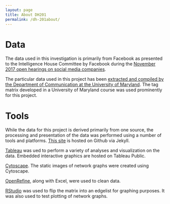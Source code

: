 ```yaml
---
layout: page
title: About DH201
permalink: /dh-201about/
---
```


# Data

The data used in this investigation is primarily from Facebook as presented to the Intelligence House Committee by Facebook during the [November 2017 open hearings on social media companies](https://intelligence.house.gov/social-media-content/).

The particular data used in this project has been [extracted and compiled by the Department of Communication at the University of Maryland](https://mith.umd.edu/irads/data.zip). The tag matrix developed in a University of Maryland course was used prominently for this project.

# Tools

While the data for this project is derived primarily from one source, the processing and presentation of the data was performed using a number of tools and platforms. [This site](https://ademordna31.github.io/) is hosted on Github via Jekyll.

[Tableau](https://www.tableau.com/) was ued to perform a variety of analyses and visualization on the data. Embedded interactive graphics are hosted on Tableau Public.

[Cytoscape](https://cytoscape.org). The static images of network graphs were created using Cytoscape.

[OpenRefine](http://openrefine.org/), along with Excel, were used to clean data.

[RStudio](https://www.rstudio.com/) was used to flip the matrix into an edgelist for graphing purposes. It was also used to test plotting of network graphs.


